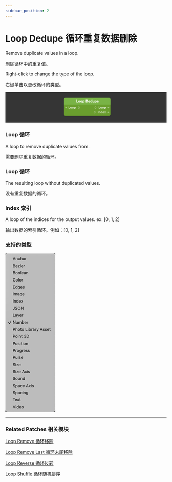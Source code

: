 ```yaml
---
sidebar_position: 2
---
```


# Loop Dedupe 循环重复数据删除

Remove duplicate values in a loop.

删除循环中的重复值。

Right-click to change the type of the loop.

右键单击以更改循环的类型。

![Image](./../../../static/img/docs/Loops/loop-dedepe.png)

### Loop 循环

A loop to remove duplicate values from.

需要删除重复数据的循环。

### Loop 循环

The resulting loop without duplicated values.

没有重复数据的循环。

### Index 索引

A loop of the indices for the output values. ex: [0, 1, 2]

输出数据的索引循环。例如：[0, 1, 2]

### 支持的类型

![Image](./../../../static/img/docs/Loops/loop-dedepe-item.png)



------

### Related Patches 相关模块

[Loop Remove 循环移除](./Loop%20Remove.md)

[Loop Remove Last 循环末尾移除](./Loop%20Remove%20Last.md)

[Loop Reverse 循环反转](./Loop%20Reverse.md)

[Loop Shuffle 循环随机排序](./Loop%20Shuffle.md)
